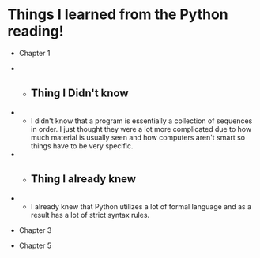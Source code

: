 # Things I learned from the Python reading!

- Chapter 1
- - ## Thing I Didn't know
- - I didn't know that a program is essentially a collection of sequences in order. I just thought they were a lot more complicated due to how much material is usually seen and how computers aren't smart so things have to be very specific.
- - ## Thing I already knew
- - I already knew that Python utilizes a lot of formal language and as a result has a lot of strict syntax rules.

- Chapter 3

- Chapter 5
